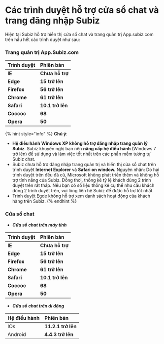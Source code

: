 # Các trình duyệt hỗ trợ cửa sổ chat và trang đăng nhập Subiz

Hiện tại Subiz hỗ trợ hiển thị cửa sổ chat và trang quản trị App.subiz.com trên hầu hết các trình duyệt như sau:

### Trang quản trị App.Subiz.com

| **Trình duyệt** | Phiên bản |
| :--- | :--- |
| **IE** | **Chưa hỗ trợ** |
| **Edge** | **15 trở lên** |
| **Firefox** | **56 trở lên**  |
| **Chrome** | **61 trở lên**  |
| **Safari** | **10.1 trở lên** |
| **Coccoc** | **68** |
| **Opera** | **50** |

{% hint style="info" %}
**Chú ý**:

* **Hệ điều hành** **Windows XP** **không hỗ trợ đăng nhập trang quản lý Subiz**. Subiz khuyến nghị bạn nên **nâng cấp hệ điều hành** \(Windows 7 trở lên\) để sử dụng và làm việc tốt nhất trên các phần mềm tương tự Subiz chat.
* Subiz chưa hỗ trợ đăng nhập trang quản trị và hiển thị cửa sổ chat trên trình duyệt **Internet Explorer** và **Safari on window.**  Nguyên nhân: Do hai trình duyệt trên đều đã cũ, Microsoft không phát triển thêm và không hỗ trợ tính năng của Subiz. Đồng thời, thống kê tỷ lệ khách dùng 2 trình duyệt trên rất thấp. Nếu bạn có số liệu thống kê cụ thể nhu cầu khách dùng 2 trình duyệt trên, vui lòng liên hệ Subiz để được hỗ trợ tốt nhất.
* Trình duyệt Egde không hỗ trợ xem danh sách hoạt động của khách hàng trên Subiz.
{% endhint %}

### Cửa sổ chat 

* _**Cửa sổ chat trên máy tính**_

| **Trình duyệt** | Phiên bản |
| :--- | :--- |
| **IE** | **Chưa hỗ trợ** |
| **Edge** | **15 trở lên** |
| **Firefox** | **56 trở lên** |
| **Chrome** | **61 trở lên** |
| **Safari** | **10.1 trở lên** |
| **Coccoc** | **68** |
| **Opera** | **50** |

* _**Cửa sổ chat trên di động**_

| Hệ điều hành | Phiên bản |
| :--- | :--- |
| IOs | **11.2.1 trở lên** |
| Android | **4.4.3 trở lên** |

  


